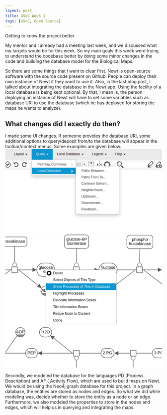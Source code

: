 ```yaml
---
layout: post
title: GSoC Week 1
tags: [GSoC, Open Source]
---
```


Getting to know the project better.

My mentor and I already had a meeting last week, and we discussed what my targets would be for this week. So my main goals this week were trying to understand the codebase better by doing some minor changes in the code and building the database model for the Biological Maps.

So there are some things that I want to clear first. Newt is open-source software with the source code present on Github. People can deploy their own instance of Newt if they want to use it. Also, in the last blog post, I talked about integrating the database in the Newt app. Using the facility of a local database is being kept optional. By that, I mean is, the person deploying an instance of Newt will have to set some variables such as database URI to use the database (which he has deployed for storing the maps he wants to analyze).

## What changes did I exactly do then?

I made some UI changes. If someone provides the database URI, some additional options to query/deposit from/to the database will appear in the toolbar/context menus. Some examples are given below.
<br>
![Query From Database](/assets/images/GSOC_W1_P1.png)
<br>
![Context Menu option](/assets/images/GSOC_W1_P2.png)

Secondly, we modeled the database for the languages PD (Process Description) and AF ( Activity Flow), which are used to build maps on Newt. We would be using the Neo4j graph database for this project. In a graph database, the entities are stored as nodes and edges. So what we did while modeling was, decide whether to store the entity as a node or an edge. Furthermore, we also modeled the properties to store in the nodes and edges, which will help us in querying and integrating the maps.
